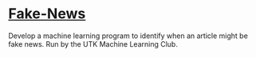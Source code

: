 # [Fake-News](https://www.kaggle.com/competitions/fake-news/data)

Develop a machine learning program to identify when an article might be fake news. Run by the UTK Machine Learning Club.
